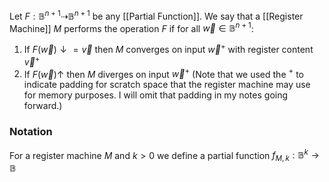 Let $F:\mathbb{B}^{n+1}\dashrightarrow \mathbb{B}^{n+1}$ be any [[Partial Function]]. We say that a [[Register Machine]] $M$ performs the operation $F$ if for all $\vec{w}\in \mathbb{B}^{n+1}$:
1. If $F(\vec{w})\downarrow=\vec{v}$ then $M$ converges on input $\vec{w}^{+}$ with register content $\vec{v}^{+}$
2. If $F(\vec{w})\uparrow$ then $M$ diverges on input $\vec{w}^{+}$
(Note that we used the $^{+}$ to indicate padding for scratch space that the register machine may use for memory purposes. I will omit that padding in my notes going forward.)

### Notation
For a register machine $M$ and $k>0$ we define a partial function $f_{M,k}:\mathbb{B}^{k}\to \mathbb{B}$ 